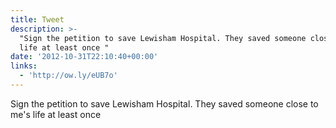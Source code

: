 ```yaml
---
title: Tweet
description: >-
  "Sign the petition to save Lewisham Hospital. They saved someone close to me's
  life at least once "
date: '2012-10-31T22:10:40+00:00'
links:
  - 'http://ow.ly/eUB7o'
---
```

Sign the petition to save Lewisham Hospital. They saved someone close to me's life at least once 
